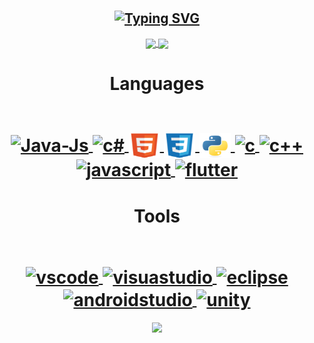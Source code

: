   # 
  <div align="center">  
      
  ## <a href="https://github.com/Luix-F/Luix-F"><img src="https://readme-typing-svg.demolab.com?font=Fira+Code&duration=2300&size=30&pause=1000&color=C7CBFD&width=500&lines=Hi+there%2C+I'm+Luiz+Fernando.;I+am+a+Computer+Scientist.;I+am+a+student+at+PUC+Minas." alt="Typing SVG" /></a>
</div>
    
<div align="center"> 
  <a href="https://github.com/Luix-F/Luix-F">
  <img align="center" height="180cm" src="https://github-readme-stats.vercel.app/api?username=Luix-F&show_icons=true&theme=dark" />
</a>
<a href="https://github.com/Luix-F/Luix-F">
  <img align="center" height="180cm" src="https://github-readme-stats.vercel.app/api/top-langs/?username=Luix-F&theme=dark&layout=compact" />
</a>
  </div>

  #
  # **<p align="center">Languages</p>** <div align="center">  <div style="display: inline_block" ><br> <a href="https://github.com/Luix-F/Luix-F"> <img align="center" alt="Java-Js" height="40" width="50" src="https://cdn.jsdelivr.net/gh/devicons/devicon@latest/icons/java/java-original.svg"> <img align="center" alt="c#" height="40" width="50" src="https://cdn.jsdelivr.net/gh/devicons/devicon@latest/icons/csharp/csharp-original.svg"/> <img align="center" alt="HTML" height="40" width="50" src="https://raw.githubusercontent.com/devicons/devicon/master/icons/html5/html5-original.svg"> <img align="center" alt="CSS" height="40" width="50" src="https://raw.githubusercontent.com/devicons/devicon/master/icons/css3/css3-original.svg">  <img align="center" alt="Python" height="40" width="50" src="https://raw.githubusercontent.com/devicons/devicon/master/icons/python/python-original.svg">  <img align="center" alt="c" height="40" width="50" src="https://cdn.jsdelivr.net/gh/devicons/devicon@latest/icons/c/c-original.svg">  <img align="center" alt="c++" height="40" width="50" src="https://cdn.jsdelivr.net/gh/devicons/devicon@latest/icons/cplusplus/cplusplus-original.svg">      <img align="center" alt="javascript" height="40" width="50" src="https://cdn.jsdelivr.net/gh/devicons/devicon@latest/icons/javascript/javascript-original.svg">      <img align="center" alt="flutter" height="40" width="50" src="https://cdn.jsdelivr.net/gh/devicons/devicon@latest/icons/flutter/flutter-original.svg"> 
  </a>  </div> </div>
  
# **<p align="center">Tools</p>** <div align="center">  <div style="display: inline_block" ><br> <a href="https://github.com/Luix-F/Luix-F"> <img align="center" alt="vscode" height="40" width="50" src="https://cdn.jsdelivr.net/gh/devicons/devicon@latest/icons/vscode/vscode-original.svg"> <img align="center" alt="visuastudio" height="40" width="50" src="https://cdn.jsdelivr.net/gh/devicons/devicon@latest/icons/visualstudio/visualstudio-original.svg"> <img align="center" alt="eclipse" height="40" width="50" src="https://cdn.jsdelivr.net/gh/devicons/devicon@latest/icons/eclipse/eclipse-original.svg"> <img align="center" alt="androidstudio" height="40" width="50" src="https://cdn.jsdelivr.net/gh/devicons/devicon@latest/icons/androidstudio/androidstudio-original.svg"> <img align="center" alt="unity" height="40" width="50" src="https://cdn.jsdelivr.net/gh/devicons/devicon@latest/icons/unity/unity-original.svg"> 
</a> </div>

<div align="center"> 
  <!--<a href="https://www.youtube.com/channel/UC_-uuuZbY0AAt9CViNzvc-Q" target="_blank"><img src="https://img.shields.io/badge/YouTube-FF0000?style=for-the-badge&logo=youtube&logoColor=white" target="_blank"></a>
  <a href="https://instagram.com/rafaballerini" target="_blank"><img src="https://img.shields.io/badge/-Instagram-%23E4405F?style=for-the-badge&logo=instagram&logoColor=white" target="_blank"></a>
 	<a href="https://www.twitch.tv/rafaballerinii" target="_blank"><img src="https://img.shields.io/badge/Twitch-9146FF?style=for-the-badge&logo=twitch&logoColor=white" target="_blank"></a>
  <a href="https://discord.gg/wagxzStdcR" target="_blank"><img src="https://img.shields.io/badge/Discord-7289DA?style=for-the-badge&logo=discord&logoColor=white" target="_blank"></a> -->
  <a href = "mailto:luizfernandoe30@gmail.com"><img src="https://img.shields.io/badge/-Gmail-%23333?style=for-the-badge&logo=gmail&logoColor=white" target="_blank"></a> <!--
  <a href="https://www.linkedin.com/in/rafaella-ballerini-45875016a" target="_blank"><img src="https://img.shields.io/badge/-LinkedIn-%230077B5?style=for-the-badge&logo=linkedin&logoColor=white" target="_blank"></a> 
  -->
</div>
  
<!--
**Luix-F/Luix-F** is a ✨ _special_ ✨ repository because its `README.md` (this file) appears on your GitHub profile.

Here are some ideas to get you started:

- 🔭 I’m currently working on ...
- 🌱 I’m currently learning ...
- 👯 I’m looking to collaborate on ...
- 🤔 I’m looking for help with ...
- 💬 Ask me about ...
- 📫 How to reach me: ...
- ⚡ Fun fact: ...
-->
